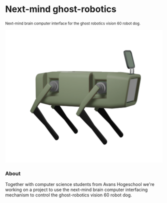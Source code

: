# Next-mind ghost-robotics
<small>Next-mind brain computer interface for the ghost robotics vision 60 robot dog.</small>

![Robot Dog](./Assets/Images/robot-dog_01.png)

### About
Together with computer science students from Avans Hogeschool we're working on a project to use the next-mind brain computer interfacing mechanism to control the ghost-robotics vision 60 robot dog.